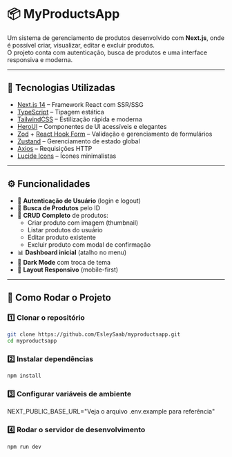 # 📦 MyProductsApp

Um sistema de gerenciamento de produtos desenvolvido com **Next.js**, onde é possível criar, visualizar, editar e excluir produtos.  
O projeto conta com autenticação, busca de produtos e uma interface responsiva e moderna.

---

## 🚀 Tecnologias Utilizadas

- [Next.js 14](https://nextjs.org/) – Framework React com SSR/SSG
- [TypeScript](https://www.typescriptlang.org/) – Tipagem estática
- [TailwindCSS](https://tailwindcss.com/) – Estilização rápida e moderna
- [HeroUI](https://heroui.com/) – Componentes de UI acessíveis e elegantes
- [Zod](https://zod.dev/) + [React Hook Form](https://react-hook-form.com/) – Validação e gerenciamento de formulários
- [Zustand](https://zustand-demo.pmnd.rs/) – Gerenciamento de estado global
- [Axios](https://axios-http.com/) – Requisições HTTP
- [Lucide Icons](https://lucide.dev/) – Ícones minimalistas

---

## ⚙️ Funcionalidades

- 🔐 **Autenticação de Usuário** (login e logout)
- 🔎 **Busca de Produtos** pelo ID
- 📌 **CRUD Completo** de produtos:
  - Criar produto com imagem (thumbnail)
  - Listar produtos do usuário
  - Editar produto existente
  - Excluir produto com modal de confirmação
- 📊 **Dashboard inicial** (atalho no menu)
- 🎨 **Dark Mode** com troca de tema
- 📱 **Layout Responsivo** (mobile-first)

---

## 🔧 Como Rodar o Projeto

### 1️⃣ Clonar o repositório

```bash
git clone https://github.com/EsleySaab/myproductsapp.git
cd myproductsapp
```

### 2️⃣ Instalar dependências

```bash
npm install
```

### 3️⃣ Configurar variáveis de ambiente

NEXT_PUBLIC_BASE_URL="Veja o arquivo .env.example para referência"

### 4️⃣ Rodar o servidor de desenvolvimento

```bash
npm run dev
```
